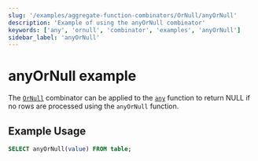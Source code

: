 ```yaml
---
slug: '/examples/aggregate-function-combinators/OrNull/anyOrNull'
description: 'Example of using the anyOrNull combinator'
keywords: ['any', 'ornull', 'combinator', 'examples', 'anyOrNull']
sidebar_label: 'anyOrNull'
---
```


# anyOrNull example

The [`OrNull`](/sql-reference/aggregate-functions/combinators#-ornull) combinator can be applied to the [`any`](/sql-reference/aggregate-functions/reference/any) function to return NULL if no rows are processed using the `anyOrNull` function.

## Example Usage

```sql
SELECT anyOrNull(value) FROM table;
``` 
